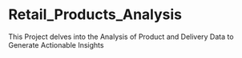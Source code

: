 # Retail_Products_Analysis
This Project delves into the Analysis of Product and Delivery Data to Generate Actionable Insights
